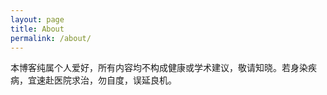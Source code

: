 ```yaml
---
layout: page
title: About
permalink: /about/
---
```


本博客纯属个人爱好，所有内容均不构成健康或学术建议，敬请知晓。若身染疾病，宜速赴医院求治，勿自度，误延良机。
